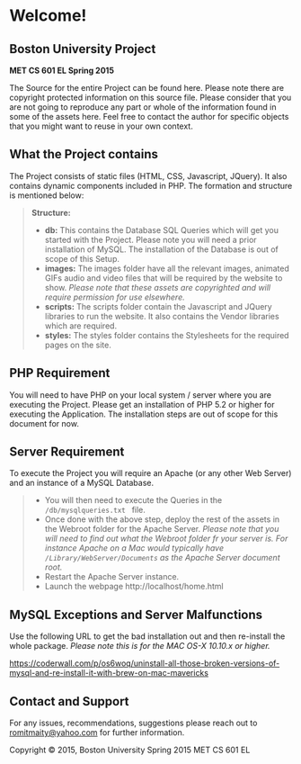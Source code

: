 Welcome!
===

Boston University Project 
-----------
**MET CS 601 EL Spring 2015**

The Source for the entire Project can be found here. Please note there are copyright protected information on this source file. Please consider that you are not going to reproduce any part or whole of the information found in some of the assets here. Feel free to contact the author for specific objects that you might want to reuse in your own context.

What the Project contains
--
The Project consists of static files (HTML, CSS, Javascript, JQuery). It also contains dynamic components included in PHP. The formation and structure is mentioned below:

> **Structure:**
> 
> - **db:** This contains the Database SQL Queries which will get you started with the Project. Please note you will need a prior installation of MySQL. The installation of the Database is out of scope of this Setup.
> - **images:** The images folder have all the relevant images, animated GIFs audio and video files that will be required by the website to show. *Please note that these assets are copyrighted and will require permission for use elsewhere.*
> - **scripts:** The scripts folder contain the Javascript and JQuery libraries to run the website. It also contains the Vendor libraries which are required.
> - **styles:** The styles folder contains the Stylesheets for the required pages on the site.

PHP Requirement
---
You will need to have PHP on your local system / server where you are executing the Project. Please get an installation of PHP 5.2 or higher for executing the Application. The installation steps are out of scope for this document for now.

Server Requirement
---

To execute the Project you will require an Apache (or any other Web Server) and an instance of a MySQL Database.

> - You will then need to execute the Queries in the `/db/mysqlqueries.txt
` file. 
> - Once done with the above step, deploy the rest of the assets in the Webroot folder for the Apache Server. 
> *Please note that you will need to find out what the Webroot folder fr your server is. For instance Apache on a Mac would typically have `/Library/WebServer/Documents` as the Apache Server document root.*
> - Restart the Apache Server instance.
> - Launch the webpage http://localhost/home.html

MySQL Exceptions and Server Malfunctions
---
Use the following URL to get the bad installation out and then re-install the whole package. *Please note this is for the MAC OS-X 10.10.x or higher.*

https://coderwall.com/p/os6woq/uninstall-all-those-broken-versions-of-mysql-and-re-install-it-with-brew-on-mac-mavericks


Contact and Support
---
For any issues, recommendations, suggestions please reach out to romitmaity@yahoo.com for further information.

Copyright &copy; 2015, Boston University Spring 2015 MET CS 601 EL